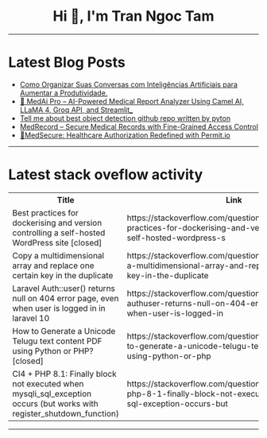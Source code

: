 <h1 align="center">Hi 👋, I'm Tran Ngoc Tam</h1>

---

# Latest Blog Posts 
<!-- BLOG-POST-LIST:START -->
- [Como Organizar Suas Conversas com Inteligências Artificiais para Aumentar a Produtividade.](https://dev.to/robsonamendonca/como-organizar-suas-conversas-com-inteligencias-artificiais-para-aumentar-a-produtividade-enh)
- [🧠 MedAi Pro – AI-Powered Medical Report Analyzer Using Camel AI, LLaMA 4, Groq API, and Streamlit_](https://dev.to/_tusharrathore/medai-pro-ai-powered-medical-report-analyzer-using-camel-ai-llama-4-groq-api-and-streamlit-p6a)
- [Tell me about best object detection github repo written by pyton](https://dev.to/afshin_jian_4794d14082b7b/tell-me-about-best-object-detection-github-repo-written-by-pyton-5ffp)
- [MedRecord – Secure Medical Records with Fine-Grained Access Control](https://dev.to/walidadebayo/medrecord-secure-medical-records-with-fine-grained-access-control-3b6)
- [🔐MedSecure: Healthcare Authorization Redefined with Permit.io](https://dev.to/manishjha/medsecure-healthcare-authorization-redefined-with-permitio-179p)
<!-- BLOG-POST-LIST:END -->

---

# Latest stack oveflow activity
<table>
  <tr><th>Title</th><th>Link</th></tr>
  <!-- STACKOVERFLOW:START --><tr><td>Best practices for dockerising and version controlling a self-hosted WordPress site [closed]</td><td>https://stackoverflow.com/questions/79606005/best-practices-for-dockerising-and-version-controlling-a-self-hosted-wordpress-s</td></tr><tr><td>Copy a multidimensional array and replace one certain key in the duplicate</td><td>https://stackoverflow.com/questions/79605965/copy-a-multidimensional-array-and-replace-one-certain-key-in-the-duplicate</td></tr><tr><td>Laravel Auth::user&lpar;&rpar; returns null on 404 error page, even when user is logged in in laravel 10</td><td>https://stackoverflow.com/questions/79605917/laravel-authuser-returns-null-on-404-error-page-even-when-user-is-logged-in</td></tr><tr><td>How to Generate a Unicode Telugu text content PDF using Python or PHP? [closed]</td><td>https://stackoverflow.com/questions/79605890/how-to-generate-a-unicode-telugu-text-content-pdf-using-python-or-php</td></tr><tr><td>CI4 + PHP 8.1: Finally block not executed when mysqli_sql_exception occurs &lpar;but works with register_shutdown_function&rpar;</td><td>https://stackoverflow.com/questions/79605857/ci4-php-8-1-finally-block-not-executed-when-mysqli-sql-exception-occurs-but</td></tr><!-- STACKOVERFLOW:END -->
</table>

---


